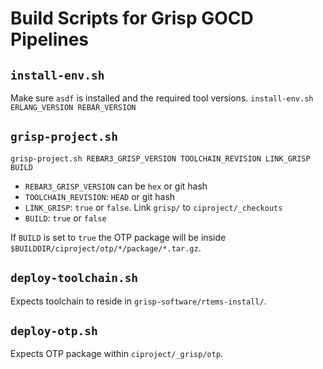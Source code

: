 Build Scripts for Grisp GOCD Pipelines
======================================

`install-env.sh`
------------------

Make sure `asdf` is installed and the required tool versions.
`install-env.sh ERLANG_VERSION REBAR_VERSION`


`grisp-project.sh`
--------------------

`grisp-project.sh REBAR3_GRISP_VERSION TOOLCHAIN_REVISION LINK_GRISP BUILD`

- `REBAR3_GRISP_VERSION` can be `hex` or git hash
- `TOOLCHAIN_REVISION`: `HEAD` or git hash
- `LINK_GRISP`: `true` or `false`. Link `grisp/` to `ciproject/_checkouts`
- `BUILD`: `true` or `false`

If `BUILD` is set to `true` the OTP package will be inside `$BUILDDIR/ciproject/otp/*/package/*.tar.gz`.

`deploy-toolchain.sh`
------------------

Expects toolchain to reside in `grisp-software/rtems-install/`.

`deploy-otp.sh`
---------------

Expects OTP package within `ciproject/_grisp/otp`.
